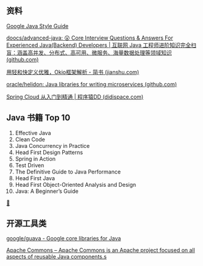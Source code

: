 ## 资料

[Google Java Style Guide](https://google.github.io/styleguide/javaguide.html)

[doocs/advanced-java: 😮 Core Interview Questions & Answers For Experienced Java(Backend) Developers | 互联网 Java 工程师进阶知识完全扫盲：涵盖高并发、分布式、高可用、微服务、海量数据处理等领域知识 (github.com)](https://github.com/doocs/advanced-java)

[用轻和快定义优雅，Okio框架解析 - 简书 (jianshu.com)](https://www.jianshu.com/p/ea3ef6d7f01b)

[oracle/helidon: Java libraries for writing microservices (github.com)](https://github.com/oracle/helidon)

[Spring Cloud 从入门到精通 | 程序猿DD (didispace.com)](https://blog.didispace.com/spring-cloud-learning/)
## Java 书籍 Top 10

1. Effective Java
2. Clean Code
3. Java Concurrency in Practice
4. Head First Design Patterns
5. Spring in Action
6. Test Driven
7. The Definitive Guide to Java Performance
8. Head First Java
9.  Head First Object-Oriented Analysis and Design
10.  Java: A Beginner’s Guide

[🔗](https://medium.com/swlh/top-10-java-books-for-programmers-all-time-great-82b0ee0b831a)

## 开源工具类

[google/guava - Google core libraries for Java](https://github.com/google/guava)

[Apache Commons – Apache Commons is an Apache project focused on all aspects of reusable Java components.s](https://commons.apache.org/)
